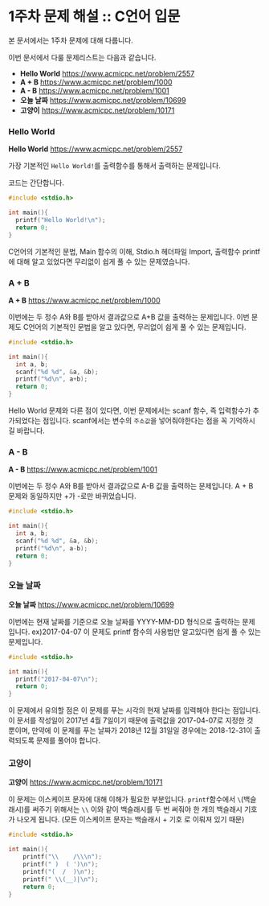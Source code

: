 # 1주차 문제 해설 :: C언어 입문
본 문서에서는 1주차 문제에 대해 다룹니다.

이번 문서에서 다룰 문제리스트는 다음과 같습니다.

* **Hello World** <https://www.acmicpc.net/problem/2557>
* **A + B** <https://www.acmicpc.net/problem/1000>
* **A - B** <https://www.acmicpc.net/problem/1001>
* **오늘 날짜** <https://www.acmicpc.net/problem/10699>
* **고양이** <https://www.acmicpc.net/problem/10171>

### Hello World
**Hello World** <https://www.acmicpc.net/problem/2557>

가장 기본적인 `Hello World!`를 출력함수를 통해서 출력하는 문제입니다.

코드는 간단합니다.

```c
#include <stdio.h>

int main(){
  printf("Hello World!\n");
  return 0;
}
```

C언어의 기본적인 문법, Main 함수의 이해, Stdio.h 헤더파일 Import, 출력함수 printf에 대해 알고 있었다면 무리없이 쉽게 풀 수 있는 문제였습니다.

### A + B
**A + B** <https://www.acmicpc.net/problem/1000>

이번에는 두 정수 A와 B를 받아서 결과값으로 A+B 값을 출력하는 문제입니다. 이번 문제도 C언어의 기본적인 문법을 알고 있다면, 무리없이 쉽게 풀 수 있는 문제입니다.

```c
#include <stdio.h>

int main(){
  int a, b;
  scanf("%d %d", &a, &b);
  printf("%d\n", a+b);
  return 0;
}
```

Hello World 문제와 다른 점이 있다면, 이번 문제에서는 scanf 함수, 즉 입력함수가 추가되었다는 점입니다. scanf에서는 변수의 `주소값`을 넣어줘야한다는 점을 꼭 기억하시길 바랍니다.


### A - B
**A - B** <https://www.acmicpc.net/problem/1001>

이번에는 두 정수 A와 B를 받아서 결과값으로 A-B 값을 출력하는 문제입니다. A + B 문제와 동일하지만 +가 -로만 바뀌었습니다.

```c
#include <stdio.h>

int main(){
  int a, b;
  scanf("%d %d", &a, &b);
  printf("%d\n", a-b);
  return 0;
}
```

### 오늘 날짜
**오늘 날짜** <https://www.acmicpc.net/problem/10699>

이번에는 현재 날짜를 기준으로 오늘 날짜를 YYYY-MM-DD 형식으로 출력하는 문제입니다. ex)2017-04-07 이 문제도 printf 함수의 사용법만 알고있다면 쉽게 풀 수 있는 문제입니다.

```c
#include <stdio.h>

int main(){
  printf("2017-04-07\n");
  return 0;
}
```

이 문제에서 유의할 점은 이 문제를 푸는 시각의 현재 날짜를 입력해야 한다는 점입니다. 이 문서를 작성일이 2017년 4월 7일이기 때문에 출력값을 2017-04-07로 지정한 것 뿐이며, 만약에 이 문제를 푸는 날짜가 2018년 12월 31일일 경우에는 2018-12-31이 출력되도록 문제를 풀어야 합니다.


### 고양이
**고양이** <https://www.acmicpc.net/problem/10171>

이 문제는 이스케이프 문자에 대해 이해가 필요한 부분입니다. `printf`함수에서 `\`(백슬래시)를 써주기 위해서는 `\\` 이와 같이 백슬래시를 두 번 써줘야 한 개의 백슬래시 기호가 나오게 됩니다. (모든 이스케이프 문자는 백슬래시 + 기호 로 이뤄져 있기 때문)

```c
#include <stdio.h>

int main(){
	printf("\\    /\\\n");
	printf(" )  ( ')\n");
	printf("(  /  )\n");
	printf(" \\(__)|\n");
	return 0;
}
```
